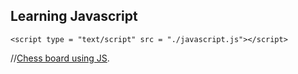 ## Learning Javascript

`<script type = "text/script" src = "./javascript.js"></script>`

//[Chess board using JS](http://stanford.edu/program.html#/).
